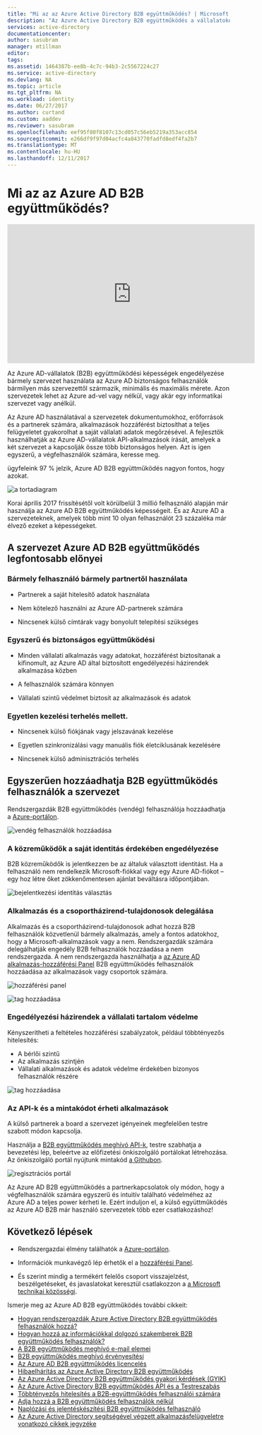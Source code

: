 ```yaml
---
title: "Mi az az Azure Active Directory B2B együttműködés? | Microsoft Docs"
description: "Az Azure Active Directory B2B együttműködés a vállalatokon átívelő kapcsolatok üzleti partnerek szelektíven érhessék el a vállalati alkalmazásokhoz való engedélyezésével támogatja."
services: active-directory
documentationcenter: 
author: sasubram
manager: mtillman
editor: 
tags: 
ms.assetid: 1464387b-ee8b-4c7c-94b3-2c5567224c27
ms.service: active-directory
ms.devlang: NA
ms.topic: article
ms.tgt_pltfrm: NA
ms.workload: identity
ms.date: 06/27/2017
ms.author: curtand
ms.custom: aaddev
ms.reviewer: sasubram
ms.openlocfilehash: eef95f80f8107c13cd057c56eb5219a353acc854
ms.sourcegitcommit: e266df9f97d04acfc4a843770fadfd8edf4fa2b7
ms.translationtype: MT
ms.contentlocale: hu-HU
ms.lasthandoff: 12/11/2017
---
```

# <a name="what-is-azure-ad-b2b-collaboration"></a>Mi az az Azure AD B2B együttműködés?

<iframe width="560" height="315" src="https://www.youtube.com/embed/AhwrweCBdsc" frameborder="0" allowfullscreen></iframe>

Az Azure AD-vállalatok (B2B) együttműködési képességek engedélyezése bármely szervezet használata az Azure AD biztonságos felhasználók bármilyen más szervezettől származik, minimális és maximális mérete. Azon szervezetek lehet az Azure ad-vel vagy nélkül, vagy akár egy informatikai szervezet vagy anélkül. 

Az Azure AD használatával a szervezetek dokumentumokhoz, erőforrások és a partnerek számára, alkalmazások hozzáférést biztosíthat a teljes felügyeletet gyakorolhat a saját vállalati adatok megőrzésével. A fejlesztők használhatják az Azure AD-vállalatok API-alkalmazások írását, amelyek a két szervezet a kapcsolják össze több biztonságos helyen. Azt is igen egyszerű, a végfelhasználók számára, keresse meg.

ügyfeleink 97 % jelzik, Azure AD B2B együttműködés nagyon fontos, hogy azokat.

![a tortadiagram](media/active-directory-b2b-what-is-azure-ad-b2b/97-percent-support.png)

Korai április 2017 frissítésétől volt körülbelül 3 millió felhasználó alapján már használja az Azure AD B2B együttműködés képességeit. És az Azure AD a szervezeteknek, amelyek több mint 10 olyan felhasználót 23 százaléka már élvező ezeket a képességeket.

## <a name="the-key-benefits-of-azure-ad-b2b-collaboration-to-your-organization"></a>A szervezet Azure AD B2B együttműködés legfontosabb előnyei

### <a name="work-with-any-user-from-any-partner"></a>Bármely felhasználó bármely partnertől használata

* Partnerek a saját hitelesítő adatok használata

* Nem kötelező használni az Azure AD-partnerek számára

* Nincsenek külső címtárak vagy bonyolult telepítési szükséges

### <a name="simple-and-secure-collaboration"></a>Egyszerű és biztonságos együttműködési

* Minden vállalati alkalmazás vagy adatokat, hozzáférést biztosítanak a kifinomult, az Azure AD által biztosított engedélyezési házirendek alkalmazása közben

* A felhasználók számára könnyen

* Vállalati szintű védelmet biztosít az alkalmazások és adatok

### <a name="no-management-overhead"></a>Egyetlen kezelési terhelés mellett.

* Nincsenek külső fiókjának vagy jelszavának kezelése

* Egyetlen szinkronizálási vagy manuális fiók életciklusának kezelésére

* Nincsenek külső adminisztrációs terhelés

## <a name="you-can-easily-add-b2b-collaboration-users-to-your-organization"></a>Egyszerűen hozzáadhatja B2B együttműködés felhasználók a szervezet

Rendszergazdák B2B együttműködés (vendég) felhasználója hozzáadhatja a [Azure-portálon](https://portal.azure.com).

![vendég felhasználók hozzáadása](media/active-directory-b2b-what-is-azure-ad-b2b/adding-b2b-users-admin.png)

### <a name="enable-your-collaborators-to-bring-their-own-identity"></a>A közreműködők a saját identitás érdekében engedélyezése

B2B közreműködők is jelentkezzen be az általuk választott identitást. Ha a felhasználó nem rendelkezik Microsoft-fiókkal vagy egy Azure AD-fiókot – egy hoz létre őket zökkenőmentesen ajánlat beváltásra időpontjában.

![bejelentkezési identitás választás](media/active-directory-b2b-what-is-azure-ad-b2b/sign-in-identity-choice.png)

### <a name="delegate-to-application-and-group-owners"></a>Alkalmazás és a csoportházirend-tulajdonosok delegálása 
Alkalmazás és a csoportházirend-tulajdonosok adhat hozzá B2B felhasználók közvetlenül bármely alkalmazás, amely a fontos adatokhoz, hogy a Microsoft-alkalmazások vagy a nem. Rendszergazdák számára delegálhatják engedély B2B felhasználók hozzáadása a nem rendszergazda. A nem rendszergazda használhatja a [az Azure AD alkalmazás-hozzáférési Panel](https://myapps.microsoft.com) B2B együttműködés felhasználók hozzáadása az alkalmazások vagy csoportok számára.

![hozzáférési panel](media/active-directory-b2b-what-is-azure-ad-b2b/access-panel.png)

![tag hozzáadása](media/active-directory-b2b-what-is-azure-ad-b2b/add-member.png)

### <a name="authorization-policies-protect-your-corporate-content"></a>Engedélyezési házirendek a vállalati tartalom védelme

Kényszerítheti a feltételes hozzáférési szabályzatok, például többtényezős hitelesítés:
- A bérlői szintű
- Az alkalmazás szintjén
- Vállalati alkalmazások és adatok védelme érdekében bizonyos felhasználók részére

![tag hozzáadása](media/active-directory-b2b-what-is-azure-ad-b2b/add-member.png)

### <a name="use-our-apis-and-sample-code-to-easily-build-applications-to-onboard"></a>Az API-k és a mintakódot érheti alkalmazások
A külső partnerek a board a szervezet igényeinek megfelelően testre szabott módon kapcsolja.

Használja a [B2B együttműködés meghívó API-k](https://developer.microsoft.com/graph/docs/api-reference/v1.0/resources/invitation), testre szabhatja a bevezetési lép, beleértve az előfizetési önkiszolgáló portálokat létrehozása. Az önkiszolgáló portál nyújtunk mintakód [a Githubon](https://github.com/Azure/active-directory-dotnet-graphapi-b2bportal-web).

![regisztrációs portál](media/active-directory-b2b-what-is-azure-ad-b2b/sign-up-portal.png)

Az Azure AD B2B együttműködés a partnerkapcsolatok oly módon, hogy a végfelhasználók számára egyszerű és intuitív található védelméhez az Azure AD a teljes power kérheti le. Ezért induljon el, a külső együttműködés az Azure AD B2B már használó szervezetek több ezer csatlakozáshoz!

## <a name="next-steps"></a>Következő lépések

* Rendszergazdai élmény találhatók a [Azure-portálon](https://portal.azure.com).

* Információk munkavégző lép érhetők el a [hozzáférési Panel](https://myapps.microsoft.com).

* És szerint mindig a termékért felelős csoport visszajelzést, beszélgetéseket, és javaslatokat keresztül csatlakozzon a [a Microsoft technikai közösségi](https://techcommunity.microsoft.com/t5/Azure-Active-Directory-B2B/bd-p/AzureAD_B2b).

Ismerje meg az Azure AD B2B együttműködés további cikkeit:

* [Hogyan rendszergazdák Azure Active Directory B2B együttműködés felhasználók hozzá?](active-directory-b2b-admin-add-users.md)
* [Hogyan hozzá az információkkal dolgozó szakemberek B2B együttműködés felhasználók?](active-directory-b2b-iw-add-users.md)
* [A B2B együttműködés meghívó e-mail elemei](active-directory-b2b-invitation-email.md)
* [B2B együttműködés meghívó érvényesítési](active-directory-b2b-redemption-experience.md)
* [Az Azure AD B2B együttműködés licencelés](active-directory-b2b-licensing.md)
* [Hibaelhárítás az Azure Active Directory B2B együttműködés](active-directory-b2b-troubleshooting.md)
* [Az Azure Active Directory B2B együttműködés gyakori kérdések (GYIK)](active-directory-b2b-faq.md)
* [Az Azure Active Directory B2B együttműködés API és a Testreszabás](active-directory-b2b-api.md)
* [Többtényezős hitelesítés a B2B-együttműködés felhasználói számára](active-directory-b2b-mfa-instructions.md)
* [Adja hozzá a B2B együttműködés felhasználók nélkül](active-directory-b2b-add-user-without-invite.md)
* [Naplózási és jelentéskészítési B2B együttműködés felhasználó](active-directory-b2b-auditing-and-reporting.md)
* [Az Azure Active Directory segítségével végzett alkalmazásfelügyeletre vonatkozó cikkek jegyzéke](active-directory-apps-index.md)
